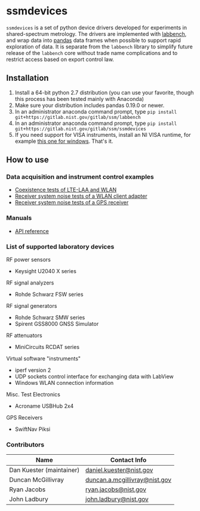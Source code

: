 # ssmdevices
`ssmdevices` is a set of python device drivers developed for experiments in shared-spectrum metrology.
The drivers are implemented with [labbench](https://gitlab.nist.gov/gitlab/ssm/labbench), and wrap data into [pandas](http://pandas.pydata.org/) data frames when possible to support rapid exploration of data.
It is separate from the `labbench` library to simplify future release of the `labbench` core without trade name complications and to restrict
access based on export control law.

## Installation
1. Install a 64-bit python 2.7 distribution (you can use your favorite, though this process has been tested mainly with Anaconda)
2. Make sure your distribution includes pandas 0.19.0 or newer.
3. In an administrator anaconda command prompt, type `pip install git+https://gitlab.nist.gov/gitlab/ssm/labbench`
4. In an administrator anaconda command prompt, type `pip install git+https://gitlab.nist.gov/gitlab/ssm/ssmdevices`
5. If you need support for VISA instruments, install an NI VISA runtime, for example [this one for windows](http://download.ni.com/support/softlib/visa/NI-VISA/16.0/Windows/NIVISA1600runtime.exe).
That's it.

## How to use
### Data acquisition and instrument control examples
* [Coexistence tests of LTE-LAA and WLAN](examples/lte-laa-wlan.ipynb)
* [Receiver system noise tests of a WLAN client adapter](examples/wlan-noise-sweep.ipynb)
* [Receiver system noise tests of a GPS receiver](examples/gps-noise-sweep.ipynb)

### Manuals
* [API reference](http://ssm.ipages.nist.gov/ssmdevices/)

### List of supported laboratory devices
RF power sensors
* Keysight U2040 X series

RF signal analyzers
* Rohde Schwarz FSW series 

RF signal generators
* Rohde Schwarz SMW series
* Spirent GSS8000 GNSS Simulator

RF attenuators
* MiniCircuits RCDAT series

Virtual software "instruments"
* iperf version 2
* UDP sockets control interface for exchanging data with LabView
* Windows WLAN connection information
 
Misc. Test Electronics
* Acroname USBHub 2x4

GPS Receivers
* SwiftNav Piksi

### Contributors
| Name  |  Contact Info |
|---|---|
| Dan Kuester (maintainer)  |  <daniel.kuester@nist.gov> |
| Duncan McGillivray  | <duncan.a.mcgillivray@nist.gov>  |
| Ryan Jacobs | <ryan.jacobs@nist.gov> |
| John Ladbury | <john.ladbury@nist.gov> |
